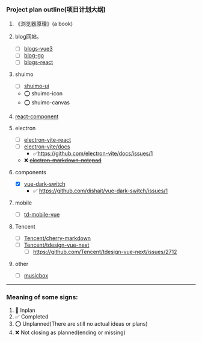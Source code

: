 ### Project plan outline(项目计划大纲)

1. 《浏览器原理》(a book)
2. blog网站。
   - [ ] [blogs-vue3](https://github.com/RSS1102/blogs-vue3)
   - [ ] [blog-go](https://github.com/RSS1102/blog-go)
   - [ ] [blogs-react](https://github.com/RSS1102/blogs-react)  
   
3. shuimo
   - [ ] [shuimo-ui](https://github.com/janghood/shuimo-ui)
   - ⭕  shuimo-icon
   - ⭕ shuimo-canvas

4. [react-component](https://github.com/RSS1102/react-component)

5. electron
   - [ ] [electron-vite-react](https://github.com/electron-vite/electron-vite-react)
   - [ ] [electron-vite/docs](https://github.com/electron-vite/docs)
     - ✅https://github.com/electron-vite/docs/issues/1
   - ❌ ~~[electron-markdown-notepad](https://github.com/RSS1102/electron-markdown-notepad)~~
   
6. components
    - [x] [vue-dark-switch](https://github.com/dishait/vue-dark-switch) 
      - ✅ https://github.com/dishait/vue-dark-switch/issues/1

7. mobile
   - [ ] [td-mobile-vue](https://github.com/Tencent/tdesign-mobile-vue)

8. Tencent
   - [ ] [Tencent/cherry-markdown](https://github.com/Tencent/cherry-markdown)
   - [ ] [Tencent/tdesign-vue-next](https://github.com/Tencent/tdesign-vue-next)    
     - [ ] https://github.com/Tencent/tdesign-vue-next/issues/2712

9. other
   - [ ] [musicbox](https://github.com/holy-two/musicbox)


---

### Meaning of some signs:

1. 🔲 Inplan
2. ✅ Completed
3. ⭕ Unplanned(There are still no actual ideas or plans)
4. ❌ Not closing as planned(ending or missing)
